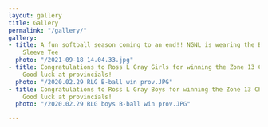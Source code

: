 ```yaml
---
layout: gallery
title: Gallery
permalink: "/gallery/"
gallery:
- title: A fun softball season coming to an end!! NGNL is wearing the BPW Power Short
    Sleeve Tee
  photo: "/2021-09-18 14.04.33.jpg"
- title: Congratulations to Ross L Gray Girls for winning the Zone 13 Championship!
    Good luck at provincials!
  photo: "/2020.02.29 RLG B-ball win prov.JPG"
- title: Congratulations to Ross L Gray Boys for winning the Zone 13 Championship!
    Good luck at provincials!
  photo: "/2020.02.29 RLG boys B-ball win prov.JPG"

---
```

